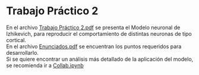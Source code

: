 # Trabajo Práctico 2
En el archivo [Trabajo Práctico 2.pdf](https://github.com/LautaroOchotorena/Redes-Neuronales/blob/main/Trabajo%20Pr%C3%A1ctico%202/Trabajo%20Pr%C3%A1ctico%202.pdf) se presenta el Modelo neuronal de Izhikevich, para reproducir el comportamiento de distintas neuronas de tipo cortical.
<br>
En el archivo [Enunciados.pdf](https://github.com/LautaroOchotorena/Redes-Neuronales/blob/main/Trabajo%20Pr%C3%A1ctico%202/Enunciados.pdf) se encuentran los puntos requeridos para desarrollarlo. 
<br>
Si se quiere encontrar un análisis más detallado de la aplicación del modelo, se recomienda ir a [Collab.ipynb](https://github.com/LautaroOchotorena/Redes-Neuronales/blob/main/Trabajo%20Pr%C3%A1ctico%202/Collab.ipynb)


